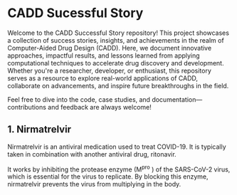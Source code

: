 # CADD Sucessful Story

Welcome to the CADD Successful Story repository! This project showcases a collection of success stories, insights, and achievements in the realm of Computer-Aided Drug Design (CADD). Here, we document innovative approaches, impactful results, and lessons learned from applying computational techniques to accelerate drug discovery and development. Whether you're a researcher, developer, or enthusiast, this repository serves as a resource to explore real-world applications of CADD, collaborate on advancements, and inspire future breakthroughs in the field.

Feel free to dive into the code, case studies, and documentation—contributions and feedback are always welcome!


## 1. Nirmatrelvir

Nirmatrelvir is an antiviral medication used to treat COVID-19. It is typically taken in combination with another antiviral drug, ritonavir. 

It works by inhibiting the protease enzyme (M<sup>pro</sup> ) of the SARS-CoV-2 virus, which is essential for the virus to replicate. By blocking this enzyme, nirmatrelvir prevents the virus from multiplying in the body.
